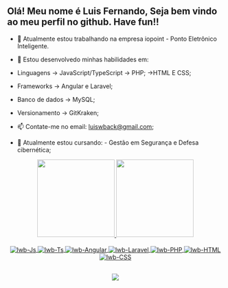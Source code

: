 ## Olá! Meu nome é Luis Fernando, Seja bem vindo ao meu perfil no github. Have fun!!


- 🔭 Atualmente estou trabalhando na empresa iopoint - Ponto Eletrônico Inteligente.
- 🌱 Estou desenvolvedo minhas habilidades em: 
- Linguagens -> JavaScript/TypeScript -> PHP; ->HTML E CSS; 
- Frameworks -> Angular e Laravel; 
- Banco de dados -> MySQL; 
- Versionamento -> GitKraken;

- 📫 Contate-me no email: luiswback@gmail.com;
- 📖 Atualmente estou cursando: -  Gestão em Segurança e Defesa cibernética;

<div align="center" margin-bottom: 50px>
  <a href="https://github.com/luiswback?tab=repositories">
  <img height="180em" src="https://github-readme-stats.vercel.app/api?username=luiswback&show_icons=true&theme=blue-green&include_all_commits=true&count_private=true"/>
  <img height="180em" src="https://github-readme-stats.vercel.app/api/top-langs/?username=luiswback&layout=compact&langs_count=7&theme=blue-green"/>
</div>
  
<div align="center" style="display: inline_block" margin-bottom: 50px ><br>
  <img align="center" alt="lwb-Js" src="https://img.shields.io/badge/JavaScript-F7DF1E?style=for-the-badge&logo=javascript&logoColor=black">
  <img align="center" alt="lwb-Ts" src="https://img.shields.io/badge/TypeScript-007ACC?style=for-the-badge&logo=typescript&logoColor=white">
  <img align="center" alt="lwb-Angular" src="https://img.shields.io/badge/Angular-DD0031?style=for-the-badge&logo=angular&logoColor=white">
   <img align="center" alt="lwb-Laravel" src="https://img.shields.io/badge/Laravel-FF2D20?style=for-the-badge&logo=laravel&logoColor=white">
  <img align="center" alt="lwb-PHP" src="https://img.shields.io/badge/PHP-777BB4?style=for-the-badge&logo=php&logoColor=white">
  <img align="center" alt="lwb-HTML"  src="https://img.shields.io/badge/HTML5-E34F26?style=for-the-badge&logo=html5&logoColor=white">
  <img align="center" alt="lwb-CSS"  src="https://img.shields.io/badge/CSS3-1572B6?style=for-the-badge&logo=css3&logoColor=white">
</div>
  
  ##
  
  <div align="center">
     <a href="https://www.linkedin.com/in/luiswback/" target="_blank"><img src="https://img.shields.io/badge/-LinkedIn-%230077B5?style=for-the-badge&logo=linkedin&logoColor=white" target="_blank"></a> 
  </div>
  

